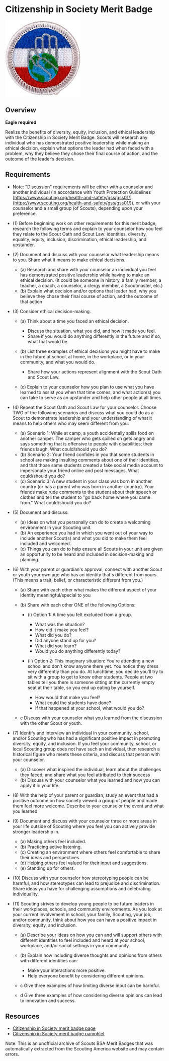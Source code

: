 

# Citizenship in Society Merit Badge

![Citizenship in Society Merit Badge](images/citizenship-in-society-merit-badge.jpg)

## Overview

**Eagle required**

Realize the benefits of diversity, equity, inclusion, and ethical leadership with the Citizenship in Society Merit Badge. Scouts will research any individual who has demonstrated positive leadership while making an ethical decision, explain what options the leader had when faced with a problem, why they believe they chose their final course of action, and the outcome of the leader’s decision.

## Requirements

* Note: "Discussion" requirements will be either with a counselor and another individual (in accordance with Youth Protection Guidelines [https://www.scouting.org/health-and-safety/gss/gss01/](https://www.scouting.org/health-and-safety/gss/gss01/)), or with your counselor and a small group (of Scouts), depending upon your preference.
* (1) Before beginning work on other requirements for this merit badge, research the following terms and explain to your counselor how you feel they relate to the Scout Oath and Scout Law: identities, diversity, equality, equity, inclusion, discrimination, ethical leadership, and upstander.
* (2) Document and discuss with your counselor what leadership means to you. Share what it means to make ethical decisions.
    * (a) Research and share with your counselor an individual you feel has demonstrated positive leadership while having to make an ethical decision. (It could be someone in history, a family member, a teacher, a coach, a counselor, a clergy member, a Scoutmaster, etc.)
    * (b) Explain what decision and/or options that leader had, why you believe they chose their final course of action, and the outcome of that action


* (3) Consider ethical decision-making.
    * (a) Think about a time you faced an ethical decision.
        * Discuss the situation, what you did, and how it made you feel.
        * Share if you would do anything differently in the future and if so, what that would be.


    * (b) List three examples of ethical decisions you might have to make in the future at school, at home, in the workplace, or in your community, and what you would do.
        * Share how your actions represent alignment with the Scout Oath and Scout Law.


    * (c) Explain to your counselor how you plan to use what you have learned to assist you when that time comes, and what action(s) you can take to serve as an upstander and help other people at all times.


* (4) Repeat the Scout Oath and Scout Law for your counselor. Choose TWO of the following scenarios and discuss what you could do as a Scout to demonstrate leadership and your understanding of what it means to help others who may seem different from you:
    * (a) Scenario 1: While at camp, a youth accidentally spills food on another camper. The camper who gets spilled on gets angry and says something that is offensive to people with disabilities; their friends laugh. What could/should you do?
    * (b) Scenario 2: Your friend confides in you that some students in school are making insulting comments about one of their identities, and that those same students created a fake social media account to impersonate your friend online and post messages. What could/should you do?
    * (c) Scenario 3: A new student in your class was born in another country (or has a parent who was born in another country). Your friends make rude comments to the student about their speech or clothes and tell the student to "go back home where you came from." What could/should you do?


* (5) Document and discuss:
    * (a) Ideas on what you personally can do to create a welcoming environment in your Scouting unit.
    * (b) An experience you had in which you went out of your way to include another Scout(s) and what you did to make them feel included and welcomed.
    * (c) Things you can do to help ensure all Scouts in your unit are given an opportunity to be heard and included in decision-making and planning.


* (6) With your parent or guardian's approval, connect with another Scout or youth your own age who has an identity that's different from yours. (This means a trait, belief, or characteristic different from you.)
    * (a) Share with each other what makes the different aspect of your identity meaningful/special to you
    * (b) Share with each other ONE of the following Options:
        * (i) Option 1: A time you felt excluded from a group.
            * What was the situation?
            * How did it make you feel?
            * What did you do?
            * Did anyone stand up for you?
            * What did you learn?
            * Would you do anything differently today?


        * (ii) Option 2: This imaginary situation: You're attending a new school and don't know anyone there yet. You notice they dress very differently than you do. At lunchtime, you decide you'll try to sit with a group to get to know other students. People at two tables tell you there is someone sitting at the currently empty seat at their table, so you end up eating by yourself.
            * How would that make you feel?
            * What could the students have done?
            * If that happened at your school, what would you do?




    * c Discuss with your counselor what you learned from the discussion with the other Scout or youth.


* (7) Identify and interview an individual in your community, school, and/or Scouting who has had a significant positive impact in promoting diversity, equity, and inclusion. If you feel your community, school, or local Scouting group does not have such an individual, then research a historical figure who meets these criteria, and discuss that person with your counselor.
    * (a) Discover what inspired the individual, learn about the challenges they faced, and share what you feel attributed to their success
    * (b) Discuss with your counselor what you learned and how you can apply it in your life.


* (8) With the help of your parent or guardian, study an event that had a positive outcome on how society viewed a group of people and made them feel more welcome. Describe to your counselor the event and what you learned.
* (9) Document and discuss with your counselor three or more areas in your life outside of Scouting where you feel you can actively provide stronger leadership in.
    * (a) Making others feel included.
    * (b) Practicing active listening.
    * (c) Creating an environment where others feel comfortable to share their ideas and perspectives.
    * (d) Helping others feel valued for their input and suggestions.
    * (e) Standing up for others.


* (10) Discuss with your counselor how stereotyping people can be harmful, and how stereotypes can lead to prejudice and discrimination. Share ideas you have for challenging assumptions and celebrating individuality.
* (11) Scouting strives to develop young people to be future leaders in their workplaces, schools, and community environments. As you look at your current involvement in school, your family, Scouting, your job, and/or community, think about how you can have a positive impact in diversity, equity, and inclusion.
    * (a) Describe your ideas on how you can and will support others with different identities to feel included and heard at your school, workplace, and/or social settings in your community.
    * (b) Explain how including diverse thoughts and opinions from others with different identities can:
        * Make your interactions more positive.
        * Help everyone benefit by considering different opinions.


    * c Give three examples of how limiting diverse input can be harmful.
    * d Give three examples of how considering diverse opinions can lead to innovation and success.




## Resources

- [Citizenship in Society merit badge page](https://www.scouting.org/merit-badges/citizenship-in-society/)
- [Citizenship in Society merit badge pamphlet](None)

Note: This is an unofficial archive of Scouts BSA Merit Badges that was automatically extracted from the Scouting America website and may contain errors.